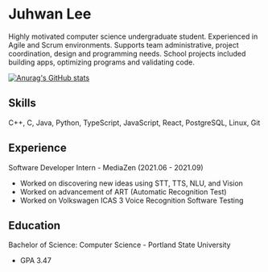 # Juhwan Lee

Highly motivated computer science undergraduate student. Experienced in Agile and Scrum environments. Supports team administrative, project coordination, design and programming needs. School projects included building apps, optimizing programs and validating code.

[![Anurag's GitHub stats](https://github-readme-stats.vercel.app/api?username=juroc95)](https://github.com/anuraghazra/github-readme-stats)

## Skills

C++, C, Java, Python, TypeScript, JavaScript, React, PostgreSQL, Linux, Git

## Experience

Software Developer Intern - MediaZen (2021.06 - 2021.09)
- Worked on discovering new ideas using STT, TTS, NLU, and Vision
- Worked on advancement of ART (Automatic Recognition Test)
- Worked on Volkswagen ICAS 3 Voice Recognition Software Testing

## Education

Bachelor of Science: Computer Science - Portland State University
- GPA 3.47
